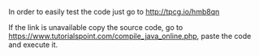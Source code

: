 In order to easily test the code just go to http://tpcg.io/hmb8qn

If the link is unavailable copy the source code, go to https://www.tutorialspoint.com/compile_java_online.php,
paste the code and execute it.